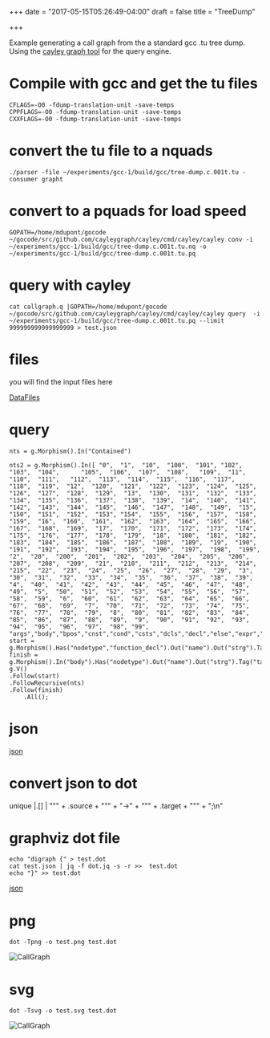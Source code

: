 +++
date = "2017-05-15T05:26:49-04:00"
draft = false
title = "TreeDump"

+++

Example generating a call graph from the a standard gcc .tu tree dump.
Using the [cayley graph tool](https://cayley.io/) for the query engine. 

# Compile with gcc and get the tu files

    CFLAGS=-O0 -fdump-translation-unit -save-temps
    CPPFLAGS=-O0 -fdump-translation-unit -save-temps
    CXXFLAGS=-O0 -fdump-translation-unit -save-temps

# convert the tu file to a nquads

    ./parser -file ~/experiments/gcc-1/build/gcc/tree-dump.c.001t.tu -consumer grapht

# convert to a pquads for load speed

    GOPATH=/home/mdupont/gocode ~/gocode/src/github.com/cayleygraph/cayley/cmd/cayley/cayley conv -i ~/experiments/gcc-1/build/gcc/tree-dump.c.001t.tu.nq -o ~/experiments/gcc-1/build/gcc/tree-dump.c.001t.tu.pq

# query with cayley

    cat callgraph.q |GOPATH=/home/mdupont/gocode ~/gocode/src/github.com/cayleygraph/cayley/cmd/cayley/cayley query  -i ~/experiments/gcc-1/build/gcc/tree-dump.c.001t.tu.pq --limit 999999999999999999 > test.json

# files
you will find the input files here

[DataFiles](https://gist.github.com/h4ck3rm1k3/a81776f6ac56eb4af82d25f01c9f42a2)

# query

    nts = g.Morphism().In("Contained")

    nts2 = g.Morphism().In([ "0",  "1",  "10",  "100",  "101", "102",  "103",  "104",      "105",  "106",  "107",  "108",   "109",  "11",   "110",  "111",   "112",  "113",  "114",  "115",  "116",  "117",   "118",  "119",  "12",  "120",  "121",  "122",  "123",  "124",  "125",  "126",  "127",  "128",  "129",  "13",  "130",  "131",  "132",  "133",  "134",  "135",  "136",  "137",  "138",  "139",  "14",  "140",  "141",  "142",  "143",  "144",  "145",  "146",  "147",  "148",  "149",  "15",  "150",  "151",  "152",  "153", "154",  "155",  "156",  "157",  "158",  "159",  "16",  "160",  "161",  "162",  "163",  "164",  "165",  "166",  "167",  "168",  "169",  "17",  "170",  "171",  "172",  "173",  "174",  "175",  "176",  "177",  "178",  "179",  "18",  "180",  "181",  "182",  "183",  "184",  "185",  "186",  "187",  "188",  "189",  "19",  "190", "191",  "192",  "193",  "194",  "195",  "196",  "197",  "198",  "199",  "2",  "20",  "200",  "201",  "202",  "203",  "204",  "205",  "206",  "207",  "208",  "209",  "21",  "210",  "211",  "212",  "213",  "214",  "215",  "22",  "23",  "24",  "25",  "26",  "27",  "28",  "29",  "3",  "30",  "31",  "32",  "33",  "34",  "35",  "36",  "37",  "38",  "39",  "4",  "40",  "41",  "42",  "43",  "44",  "45",  "46",  "47",  "48",  "49",  "5",  "50",  "51",  "52",  "53",  "54",  "55",  "56",  "57",  "58",  "59",  "6",  "60",  "61",  "62",  "63",  "64",  "65",  "66",  "67",  "68",  "69",  "7",  "70",  "71",  "72",  "73",  "74",  "75",  "76",  "77",  "78",  "79",  "8",  "80",  "81",  "82",  "83",  "84",  "85",  "86",  "87",  "88",  "89",  "9",  "90",  "91",  "92",  "93",  "94",  "95",  "96",  "97",  "98", "99",       "args","body","bpos","cnst","cond","csts","dcls","decl","else","expr","flds","fn","fncs","idx","init","inst","labl","low","max","min","mngl","name","op_0","op_1","op_2","prms","purp","retn","rslt","spcs","srcp","strg","then","val","valu","vars","vfld"])
	start =  g.Morphism().Has("nodetype","function_decl").Out("name").Out("strg").Tag("source")
	finish = g.Morphism().In("body").Has("nodetype").Out("name").Out("strg").Tag("target")
	g.V()
	.Follow(start)
	.FollowRecursive(nts)
	.Follow(finish)
	    .All();

# json

[json](test.json)

# convert json to dot

  unique |.[] | "\"" + .source + "\"" + "->" + "\"" + .target + "\"" + ";\n"

# graphviz dot file

    echo "digraph {" > test.dot
    cat test.json | jq -f dot.jq -s -r >>  test.dot
    echo "}" >> test.dot

[json](test.dot)

# png

    dot -Tpng -o test.png test.dot
    
![CallGraph](test.png)

# svg

    dot -Tsvg -o test.svg test.dot

![CallGraph](test.svg)


